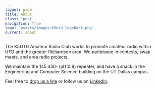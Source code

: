 ```yaml
---
layout: page
title: About
class: 'post'
navigation: True
logo: 'assets/images/k5utd_logoDark.png'
current: about
---
```


The K5UTD Amateur Radio Club works to promote amateur radio within UTD and the greater Richardson area.  We participate in contests, swap meets, and area radio projects.

We maintain the 145.430- (pl110.9) repeater, and have a shack in the Engineering and Computer Science building on the UT Dallas campus.

Feel free to [drop us a line](mailto:k5utd@aol.com) or follow us on [LinkedIn](https://www.linkedin.com/company/k5utd/).
